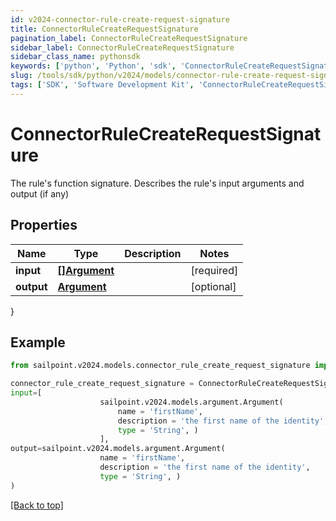 ```yaml
---
id: v2024-connector-rule-create-request-signature
title: ConnectorRuleCreateRequestSignature
pagination_label: ConnectorRuleCreateRequestSignature
sidebar_label: ConnectorRuleCreateRequestSignature
sidebar_class_name: pythonsdk
keywords: ['python', 'Python', 'sdk', 'ConnectorRuleCreateRequestSignature', 'V2024ConnectorRuleCreateRequestSignature'] 
slug: /tools/sdk/python/v2024/models/connector-rule-create-request-signature
tags: ['SDK', 'Software Development Kit', 'ConnectorRuleCreateRequestSignature', 'V2024ConnectorRuleCreateRequestSignature']
---
```


# ConnectorRuleCreateRequestSignature

The rule's function signature. Describes the rule's input arguments and output (if any)

## Properties

Name | Type | Description | Notes
------------ | ------------- | ------------- | -------------
**input** | [**[]Argument**](argument) |  | [required]
**output** | [**Argument**](argument) |  | [optional] 
}

## Example

```python
from sailpoint.v2024.models.connector_rule_create_request_signature import ConnectorRuleCreateRequestSignature

connector_rule_create_request_signature = ConnectorRuleCreateRequestSignature(
input=[
                    sailpoint.v2024.models.argument.Argument(
                        name = 'firstName', 
                        description = 'the first name of the identity', 
                        type = 'String', )
                    ],
output=sailpoint.v2024.models.argument.Argument(
                    name = 'firstName', 
                    description = 'the first name of the identity', 
                    type = 'String', )
)

```
[[Back to top]](#) 

